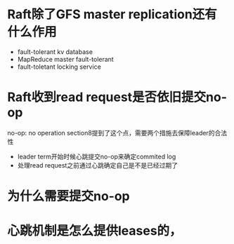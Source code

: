 # Raft除了GFS master replication还有什么作用
- fault-tolerant kv database
- MapReduce master fault-tolerant
- fault-toletant locking service
# Raft收到read request是否依旧提交no-op
no-op: no operation
section8提到了这个点，需要两个措施去保障leader的合法性
- leader term开始时候心跳提交no-op来确定commited log
- 处理read request之前通过心跳确定自己是不是已经过期了
# 为什么需要提交no-op
# 心跳机制是怎么提供leases的，